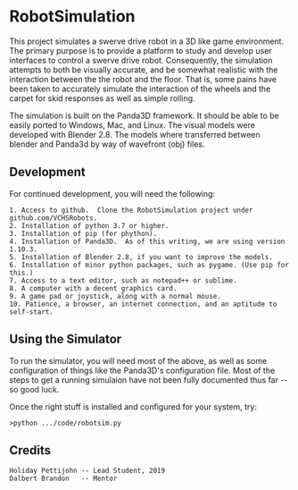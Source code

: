 # RobotSimulation

This project simulates a swerve drive robot in a 3D like game environment.  The primary purpose is to provide a platform to study and develop user interfaces to control a swerve drive robot.  Consequently, the simulation attempts to both be visually accurate, and be somewhat realistic with the interaction between the the robot and the floor.  That is, some pains have been taken to accurately simulate the interaction of the wheels and the carpet for skid responses as well as simple rolling.

The simulation is built on the Panda3D framework.  It should be able to be easily ported to Windows, Mac, and Linux.  The visual models were developed with Blender 2.8.  The models where transferred between blender and Panda3d by way of wavefront (obj) files.

## Development

For continued development, you will need the following:

	1. Access to github.  Clone the RobotSimulation project under github.com/VCHSRobots.
	2. Installation of python 3.7 or higher.
	3. Installation of pip (for phython).
	4. Installation of Panda3D.  As of this writing, we are using version 1.10.3.
	5. Installation of Blender 2.8, if you want to improve the models.
	6. Installation of minor python packages, such as pygame. (Use pip for this.)
	7. Access to a text editor, such as notepad++ or sublime.
	8. A computer with a decent graphics card.
	9. A game pad or joystick, along with a normal mouse.
	10. Patience, a browser, an internet connection, and an aptitude to self-start. 

## Using the Simulator

To run the simulator, you will need most of the above, as well as some configuration of things like the Panda3D's configuration file.  Most of the steps to get a running simulaion have not been fully documented thus far -- so good luck.

Once the right stuff is installed and configured for your system, try:

	>python .../code/robotsim.py 

## Credits

	Holiday Pettijohn -- Lead Student, 2019
	Dalbert Brandon   -- Mentor




